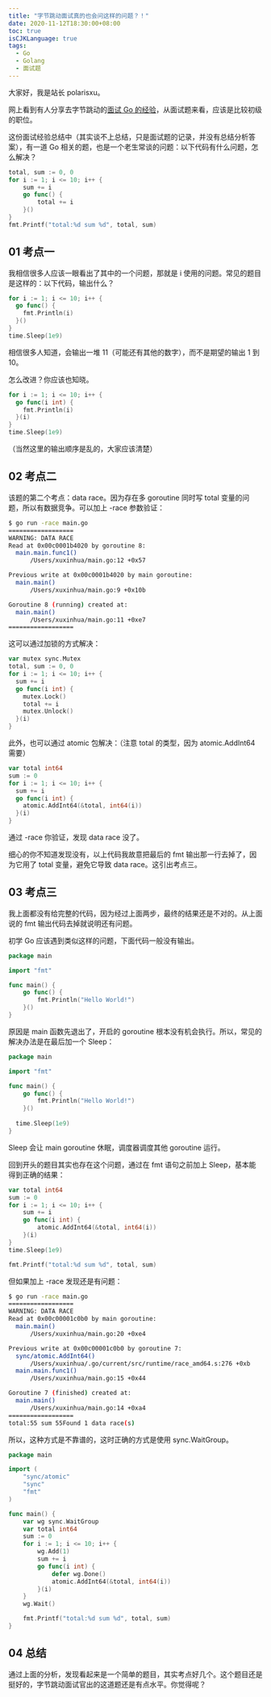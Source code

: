 ```yaml
---
title: "字节跳动面试真的也会问这样的问题？！"
date: 2020-11-12T18:30:00+08:00
toc: true
isCJKLanguage: true
tags: 
  - Go
  - Golang
  - 面试题
---
```


大家好，我是站长 polarisxu。

网上看到有人分享去字节跳动的[面试 Go 的经验](https://zhuanlan.zhihu.com/p/132813717)，从面试题来看，应该是比较初级的职位。

这份面试经验总结中（其实谈不上总结，只是面试题的记录，并没有总结分析答案），有一道 Go 相关的题，也是一个老生常谈的问题：以下代码有什么问题，怎么解决？

```go
total, sum := 0, 0
for i := 1; i <= 10; i++ {
    sum += i
    go func() {
        total += i
    }()
}
fmt.Printf("total:%d sum %d", total, sum)
```

## 01 考点一

我相信很多人应该一眼看出了其中的一个问题，那就是 i 使用的问题。常见的题目是这样的：以下代码，输出什么？

```go
for i := 1; i <= 10; i++ {
  go func() {
    fmt.Println(i)
  }()
}
time.Sleep(1e9)
```

相信很多人知道，会输出一堆 11（可能还有其他的数字），而不是期望的输出 1 到 10。

怎么改进？你应该也知晓。

```go
for i := 1; i <= 10; i++ {
  go func(i int) {
    fmt.Println(i)
  }(i)
}
time.Sleep(1e9)
```

（当然这里的输出顺序是乱的，大家应该清楚）

## 02 考点二

该题的第二个考点：data race。因为存在多 goroutine 同时写 total 变量的问题，所以有数据竞争。可以加上 -race 参数验证：

```bash
$ go run -race main.go
==================
WARNING: DATA RACE
Read at 0x00c0001b4020 by goroutine 8:
  main.main.func1()
      /Users/xuxinhua/main.go:12 +0x57

Previous write at 0x00c0001b4020 by main goroutine:
  main.main()
      /Users/xuxinhua/main.go:9 +0x10b

Goroutine 8 (running) created at:
  main.main()
      /Users/xuxinhua/main.go:11 +0xe7
==================
```

这可以通过加锁的方式解决：

```go
var mutex sync.Mutex
total, sum := 0, 0
for i := 1; i <= 10; i++ {
  sum += i
  go func(i int) {
    mutex.Lock()
    total += i
    mutex.Unlock()
  }(i)
}
```

此外，也可以通过 atomic 包解决：（注意 total 的类型，因为 atomic.AddInt64 需要）

```go
var total int64
sum := 0
for i := 1; i <= 10; i++ {
  sum += i
  go func(i int) {
    atomic.AddInt64(&total, int64(i))
  }(i)
}
```

通过 -race 你验证，发现 data race 没了。

细心的你不知道发现没有，以上代码我故意把最后的 fmt 输出那一行去掉了，因为它用了 total 变量，避免它导致 data race。这引出考点三。

## 03 考点三

我上面都没有给完整的代码，因为经过上面两步，最终的结果还是不对的。从上面说的 fmt 输出代码去掉就说明还有问题。

初学 Go 应该遇到类似这样的问题，下面代码一般没有输出。

```go
package main

import "fmt"

func main() {
	go func() {
		fmt.Println("Hello World!")
	}()
}
```

原因是 main 函数先退出了，开启的 goroutine 根本没有机会执行。所以，常见的解决办法是在最后加一个 Sleep：

```go
package main

import "fmt"

func main() {
	go func() {
		fmt.Println("Hello World!")
	}()
  
  time.Sleep(1e9)
}
```

Sleep 会让 main goroutine 休眠，调度器调度其他 goroutine 运行。

回到开头的题目其实也存在这个问题，通过在 fmt 语句之前加上 Sleep，基本能得到正确的结果：

```go
var total int64
sum := 0
for i := 1; i <= 10; i++ {
    sum += i
    go func(i int) {
        atomic.AddInt64(&total, int64(i))
    }(i)
}
time.Sleep(1e9)

fmt.Printf("total:%d sum %d", total, sum)
```

但如果加上 -race 发现还是有问题：

```bash
$ go run -race main.go
==================
WARNING: DATA RACE
Read at 0x00c00001c0b0 by main goroutine:
  main.main()
      /Users/xuxinhua/main.go:20 +0xe4

Previous write at 0x00c00001c0b0 by goroutine 7:
  sync/atomic.AddInt64()
      /Users/xuxinhua/.go/current/src/runtime/race_amd64.s:276 +0xb
  main.main.func1()
      /Users/xuxinhua/main.go:15 +0x44

Goroutine 7 (finished) created at:
  main.main()
      /Users/xuxinhua/main.go:14 +0xa4
==================
total:55 sum 55Found 1 data race(s)
```

所以，这种方式是不靠谱的，这时正确的方式是使用 sync.WaitGroup。

```go
package main

import (
    "sync/atomic"
    "sync"
    "fmt"
)

func main() {
    var wg sync.WaitGroup
    var total int64
    sum := 0
    for i := 1; i <= 10; i++ {
        wg.Add(1)
        sum += i
        go func(i int) {
            defer wg.Done()
            atomic.AddInt64(&total, int64(i))
        }(i)
    }
    wg.Wait()

    fmt.Printf("total:%d sum %d", total, sum)
}
```

## 04 总结

通过上面的分析，发现看起来是一个简单的题目，其实考点好几个。这个题目还是挺好的，字节跳动面试官出的这道题还是有点水平。你觉得呢？

